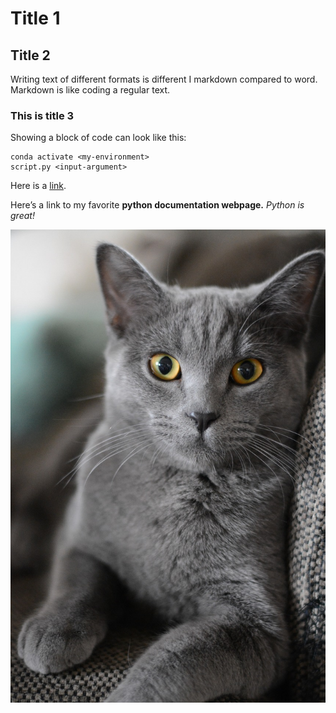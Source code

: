 # Title 1
## Title 2
Writing text of different formats is different I markdown compared to word. Markdown is like coding a regular text. 

### This is title 3
Showing a block of code can look like this:

    conda activate <my-environment>
    script.py <input-argument>

Here is a [link](https://docs.python.org/3/tutorial/index.html).

Here’s a link to my favorite **python documentation webpage.** *Python is great!* 

![Image of cat!](cat.jpg "Cat")
